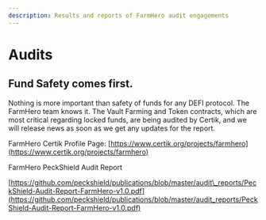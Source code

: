 ```yaml
---
description: Results and reports of FarmHero audit engagements
---
```


# Audits

## Fund Safety comes first.

Nothing is more important than safety of funds for any DEFI protocol. The FarmHero team knows it. The Vault Farming and Token contracts, which are most critical regarding locked funds, are being audited by Certik, and we will release news as soon as we get any updates for the report.

FarmHero Certik Profile Page: [https://www.certik.org/projects/farmhero](https://www.certik.org/projects/farmhero)

FarmHero PeckShield Audit Report

[https://github.com/peckshield/publications/blob/master/audit\_reports/PeckShield-Audit-Report-FarmHero-v1.0.pdf](https://github.com/peckshield/publications/blob/master/audit_reports/PeckShield-Audit-Report-FarmHero-v1.0.pdf)




